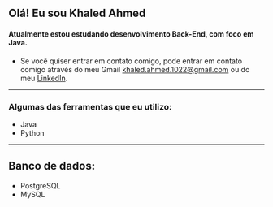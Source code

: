 ## Olá! Eu sou Khaled Ahmed
#### Atualmente estou estudando desenvolvimento Back-End, com foco em Java.
- Se você quiser entrar em contato comigo, pode entrar em contato comigo através do meu Gmail khaled.ahmed.1022@gmail.com ou do meu [LinkedIn](https://www.linkedin.com/in/khaled-ahmed-02b47b28b/).
___
### Algumas das ferramentas que eu utilizo:
-  Java
- Python
___
## Banco de dados:
- PostgreSQL
- MySQL




